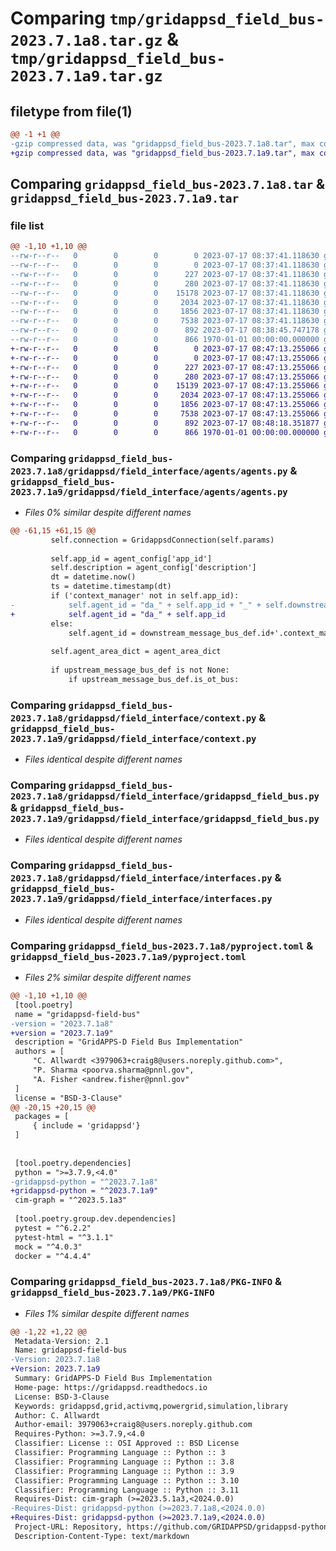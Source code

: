 # Comparing `tmp/gridappsd_field_bus-2023.7.1a8.tar.gz` & `tmp/gridappsd_field_bus-2023.7.1a9.tar.gz`

## filetype from file(1)

```diff
@@ -1 +1 @@
-gzip compressed data, was "gridappsd_field_bus-2023.7.1a8.tar", max compression
+gzip compressed data, was "gridappsd_field_bus-2023.7.1a9.tar", max compression
```

## Comparing `gridappsd_field_bus-2023.7.1a8.tar` & `gridappsd_field_bus-2023.7.1a9.tar`

### file list

```diff
@@ -1,10 +1,10 @@
--rw-r--r--   0        0        0        0 2023-07-17 08:37:41.118630 gridappsd_field_bus-2023.7.1a8/README.md
--rw-r--r--   0        0        0        0 2023-07-17 08:37:41.118630 gridappsd_field_bus-2023.7.1a8/gridappsd/__no_init__here
--rw-r--r--   0        0        0      227 2023-07-17 08:37:41.118630 gridappsd_field_bus-2023.7.1a8/gridappsd/field_interface/__init__.py
--rw-r--r--   0        0        0      280 2023-07-17 08:37:41.118630 gridappsd_field_bus-2023.7.1a8/gridappsd/field_interface/agents/__init__.py
--rw-r--r--   0        0        0    15178 2023-07-17 08:37:41.118630 gridappsd_field_bus-2023.7.1a8/gridappsd/field_interface/agents/agents.py
--rw-r--r--   0        0        0     2034 2023-07-17 08:37:41.118630 gridappsd_field_bus-2023.7.1a8/gridappsd/field_interface/context.py
--rw-r--r--   0        0        0     1856 2023-07-17 08:37:41.118630 gridappsd_field_bus-2023.7.1a8/gridappsd/field_interface/gridappsd_field_bus.py
--rw-r--r--   0        0        0     7538 2023-07-17 08:37:41.118630 gridappsd_field_bus-2023.7.1a8/gridappsd/field_interface/interfaces.py
--rw-r--r--   0        0        0      892 2023-07-17 08:38:45.747178 gridappsd_field_bus-2023.7.1a8/pyproject.toml
--rw-r--r--   0        0        0      866 1970-01-01 00:00:00.000000 gridappsd_field_bus-2023.7.1a8/PKG-INFO
+-rw-r--r--   0        0        0        0 2023-07-17 08:47:13.255066 gridappsd_field_bus-2023.7.1a9/README.md
+-rw-r--r--   0        0        0        0 2023-07-17 08:47:13.255066 gridappsd_field_bus-2023.7.1a9/gridappsd/__no_init__here
+-rw-r--r--   0        0        0      227 2023-07-17 08:47:13.255066 gridappsd_field_bus-2023.7.1a9/gridappsd/field_interface/__init__.py
+-rw-r--r--   0        0        0      280 2023-07-17 08:47:13.255066 gridappsd_field_bus-2023.7.1a9/gridappsd/field_interface/agents/__init__.py
+-rw-r--r--   0        0        0    15139 2023-07-17 08:47:13.255066 gridappsd_field_bus-2023.7.1a9/gridappsd/field_interface/agents/agents.py
+-rw-r--r--   0        0        0     2034 2023-07-17 08:47:13.255066 gridappsd_field_bus-2023.7.1a9/gridappsd/field_interface/context.py
+-rw-r--r--   0        0        0     1856 2023-07-17 08:47:13.255066 gridappsd_field_bus-2023.7.1a9/gridappsd/field_interface/gridappsd_field_bus.py
+-rw-r--r--   0        0        0     7538 2023-07-17 08:47:13.255066 gridappsd_field_bus-2023.7.1a9/gridappsd/field_interface/interfaces.py
+-rw-r--r--   0        0        0      892 2023-07-17 08:48:18.351877 gridappsd_field_bus-2023.7.1a9/pyproject.toml
+-rw-r--r--   0        0        0      866 1970-01-01 00:00:00.000000 gridappsd_field_bus-2023.7.1a9/PKG-INFO
```

### Comparing `gridappsd_field_bus-2023.7.1a8/gridappsd/field_interface/agents/agents.py` & `gridappsd_field_bus-2023.7.1a9/gridappsd/field_interface/agents/agents.py`

 * *Files 0% similar despite different names*

```diff
@@ -61,15 +61,15 @@
         self.connection = GridappsdConnection(self.params)
 
         self.app_id = agent_config['app_id']
         self.description = agent_config['description']
         dt = datetime.now()
         ts = datetime.timestamp(dt)
         if ('context_manager' not in self.app_id):
-            self.agent_id = "da_" + self.app_id + "_" + self.downstream_message_bus.id
+            self.agent_id = "da_" + self.app_id
         else:
             self.agent_id = downstream_message_bus_def.id+'.context_manager'
 
         self.agent_area_dict = agent_area_dict
 
         if upstream_message_bus_def is not None:
             if upstream_message_bus_def.is_ot_bus:
```

### Comparing `gridappsd_field_bus-2023.7.1a8/gridappsd/field_interface/context.py` & `gridappsd_field_bus-2023.7.1a9/gridappsd/field_interface/context.py`

 * *Files identical despite different names*

### Comparing `gridappsd_field_bus-2023.7.1a8/gridappsd/field_interface/gridappsd_field_bus.py` & `gridappsd_field_bus-2023.7.1a9/gridappsd/field_interface/gridappsd_field_bus.py`

 * *Files identical despite different names*

### Comparing `gridappsd_field_bus-2023.7.1a8/gridappsd/field_interface/interfaces.py` & `gridappsd_field_bus-2023.7.1a9/gridappsd/field_interface/interfaces.py`

 * *Files identical despite different names*

### Comparing `gridappsd_field_bus-2023.7.1a8/pyproject.toml` & `gridappsd_field_bus-2023.7.1a9/pyproject.toml`

 * *Files 2% similar despite different names*

```diff
@@ -1,10 +1,10 @@
 [tool.poetry]
 name = "gridappsd-field-bus"
-version = "2023.7.1a8"
+version = "2023.7.1a9"
 description = "GridAPPS-D Field Bus Implementation"
 authors = [
     "C. Allwardt <3979063+craig8@users.noreply.github.com>",
     "P. Sharma <poorva.sharma@pnnl.gov",
     "A. Fisher <andrew.fisher@pnnl.gov"
 ]
 license = "BSD-3-Clause"
@@ -20,15 +20,15 @@
 packages = [
     { include = 'gridappsd'}
 ]
 
 
 [tool.poetry.dependencies]
 python = ">=3.7.9,<4.0"
-gridappsd-python = "^2023.7.1a8"
+gridappsd-python = "^2023.7.1a9"
 cim-graph = "^2023.5.1a3"
 
 [tool.poetry.group.dev.dependencies]
 pytest = "^6.2.2"
 pytest-html = "^3.1.1"
 mock = "^4.0.3"
 docker = "^4.4.4"
```

### Comparing `gridappsd_field_bus-2023.7.1a8/PKG-INFO` & `gridappsd_field_bus-2023.7.1a9/PKG-INFO`

 * *Files 1% similar despite different names*

```diff
@@ -1,22 +1,22 @@
 Metadata-Version: 2.1
 Name: gridappsd-field-bus
-Version: 2023.7.1a8
+Version: 2023.7.1a9
 Summary: GridAPPS-D Field Bus Implementation
 Home-page: https://gridappsd.readthedocs.io
 License: BSD-3-Clause
 Keywords: gridappsd,grid,activmq,powergrid,simulation,library
 Author: C. Allwardt
 Author-email: 3979063+craig8@users.noreply.github.com
 Requires-Python: >=3.7.9,<4.0
 Classifier: License :: OSI Approved :: BSD License
 Classifier: Programming Language :: Python :: 3
 Classifier: Programming Language :: Python :: 3.8
 Classifier: Programming Language :: Python :: 3.9
 Classifier: Programming Language :: Python :: 3.10
 Classifier: Programming Language :: Python :: 3.11
 Requires-Dist: cim-graph (>=2023.5.1a3,<2024.0.0)
-Requires-Dist: gridappsd-python (>=2023.7.1a8,<2024.0.0)
+Requires-Dist: gridappsd-python (>=2023.7.1a9,<2024.0.0)
 Project-URL: Repository, https://github.com/GRIDAPPSD/gridappsd-python
 Description-Content-Type: text/markdown
```


